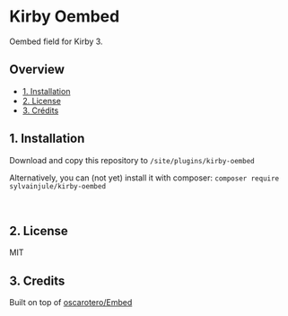 # Kirby Oembed

Oembed field for Kirby 3.

## Overview

- [1. Installation](#1-installation)
- [2. License](#2-license)
- [3. Crédits](#3-credits)

## 1. Installation

Download and copy this repository to ```/site/plugins/kirby-oembed```

Alternatively, you can (not yet) install it with composer: ```composer require sylvainjule/kirby-oembed```

<br/>

## 2. License

MIT

## 3. Credits

Built on top of [oscarotero/Embed](https://github.com/oscarotero/Embed)
